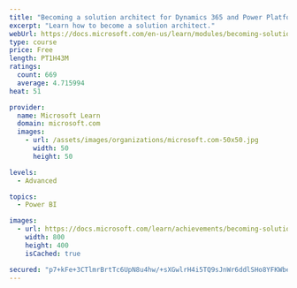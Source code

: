 ```yaml
---
title: "Becoming a solution architect for Dynamics 365 and Power Platform"
excerpt: "Learn how to become a solution architect."
webUrl: https://docs.microsoft.com/en-us/learn/modules/becoming-solution-architect/
type: course
price: Free
length: PT1H43M
ratings:
  count: 669
  average: 4.715994
heat: 51

provider:
  name: Microsoft Learn
  domain: microsoft.com
  images:
    - url: /assets/images/organizations/microsoft.com-50x50.jpg
      width: 50
      height: 50

levels:
  - Advanced

topics:
  - Power BI

images:
  - url: https://docs.microsoft.com/learn/achievements/becoming-solution-architect-social.png
    width: 800
    height: 400
    isCached: true

secured: "p7+kFe+3CTlmrBrtTc6UpN8u4hw/+sXGwlrH4i5TQ9sJnWr6ddlSHo8YFKWbez3HzidHFvRc9wbiUUeFRNuebYPgmnKiY8XrFNgZO7JrIzR2P8V/QClrlTi+xxzSQFIAUjjpawNTWdOiAeMqZsAGYZQJVzC8BMZ3JrRyi72KZh3ShwW6gCP07O9KaUQhGHjAiK24E6LDHs7BW6B4wnLiYBIFcjgZprZ6ACeXCnDzpTt8wjp0XoUJfJmpKC6DinpwF5lNJoXtTbtbpBkhMMi2NYsIF4o5/o1dC3VCI78JsbZTq3+hEBeeix90rOO0HFZ04wWIZNEvLmZ88QflLVD58/sBYW39091xLOi/gzgnP8qz9OxpVUAkKwYCkfX6g1hxrKvaz0rlVLvgxp9UicXjtGTNS1JeJH9tgkxxfbmXFmA=;NgNuNSsD5tdXe103Yj5txg=="
---
```


